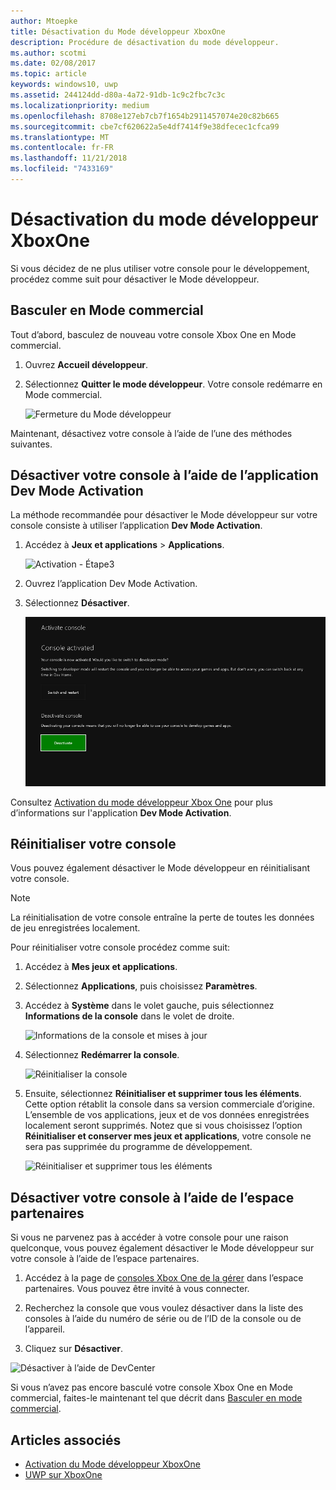```yaml
---
author: Mtoepke
title: Désactivation du Mode développeur XboxOne
description: Procédure de désactivation du mode développeur.
ms.author: scotmi
ms.date: 02/08/2017
ms.topic: article
keywords: windows10, uwp
ms.assetid: 244124dd-d80a-4a72-91db-1c9c2fbc7c3c
ms.localizationpriority: medium
ms.openlocfilehash: 8708e127eb7cb7f1654b2911457074e20c82b665
ms.sourcegitcommit: cbe7cf620622a5e4df7414f9e38dfecec1cfca99
ms.translationtype: MT
ms.contentlocale: fr-FR
ms.lasthandoff: 11/21/2018
ms.locfileid: "7433169"
---
```

# <a name="xbox-one-developer-mode-deactivation"></a>Désactivation du mode développeur XboxOne

Si vous décidez de ne plus utiliser votre console pour le développement, procédez comme suit pour désactiver le Mode développeur.

## <a name="switch-to-retail-mode"></a>Basculer en Mode commercial

Tout d’abord, basculez de nouveau votre console Xbox One en Mode commercial.

1. Ouvrez **Accueil développeur**.

2. Sélectionnez **Quitter le mode développeur**.  Votre console redémarre en Mode commercial.  

   ![Fermeture du Mode développeur](images/devkit-deactivation-1.png)

Maintenant, désactivez votre console à l’aide de l’une des méthodes suivantes.

## <a name="deactivate-your-console-using-the-dev-mode-activation-app"></a>Désactiver votre console à l’aide de l’application Dev Mode Activation

La méthode recommandée pour désactiver le Mode développeur sur votre console consiste à utiliser l’application **Dev Mode Activation**. 

1. Accédez à **Jeux et applications** > **Applications**.
  
   ![Activation - Étape3](images/devkit-deactivation-5.png)    
   
2.  Ouvrez l’application Dev Mode Activation.

3.  Sélectionnez **Désactiver**.
  
    ![Désactiver la console](images/deactivation-app.png)

Consultez [Activation du mode développeur Xbox One](devkit-activation.md) pour plus d’informations sur l'application **Dev Mode Activation**. 

## <a name="reset-your-console"></a>Réinitialiser votre console

Vous pouvez également désactiver le Mode développeur en réinitialisant votre console.  

> [!NOTE]
> La réinitialisation de votre console entraîne la perte de toutes les données de jeu enregistrées localement.

Pour réinitialiser votre console procédez comme suit:

1.  Accédez à **Mes jeux et applications**.

2.  Sélectionnez **Applications**, puis choisissez **Paramètres**.

3.  Accédez à **Système** dans le volet gauche, puis sélectionnez **Informations de la console** dans le volet de droite.   
   
    ![Informations de la console et mises à jour](images/devkit-deactivation-2.png)  
    
4.  Sélectionnez **Redémarrer la console**.
    
    ![Réinitialiser la console](images/devkit-deactivation-3.png)
    
5.  Ensuite, sélectionnez **Réinitialiser et supprimer tous les éléments**. Cette option rétablit la console dans sa version commerciale d’origine.  L’ensemble de vos applications, jeux et de vos données enregistrées localement seront supprimés. Notez que si vous choisissez l’option **Réinitialiser et conserver mes jeux et applications**, votre console ne sera pas supprimée du programme de développement.  
   
    ![Réinitialiser et supprimer tous les éléments](images/devkit-deactivation-4.png)

## <a name="deactivate-your-console-using-partner-center"></a>Désactiver votre console à l’aide de l’espace partenaires

Si vous ne parvenez pas à accéder à votre console pour une raison quelconque, vous pouvez également désactiver le Mode développeur sur votre console à l’aide de l’espace partenaires.

1. Accédez à la page de [consoles Xbox One de la gérer](https://partner.microsoft.com/xboxdevices) dans l’espace partenaires. Vous pouvez être invité à vous connecter.

2. Recherchez la console que vous voulez désactiver dans la liste des consoles à l’aide du numéro de série ou de l’ID de la console ou de l’appareil.  

3. Cliquez sur **Désactiver**.  
  
![Désactiver à l’aide de DevCenter](images/devkit-deactivation-6.png)

Si vous n’avez pas encore basculé votre console Xbox One en Mode commercial, faites-le maintenant tel que décrit dans [Basculer en mode commercial](#switch-to-retail-mode).

## <a name="see-also"></a>Articles associés
- [Activation du Mode développeur XboxOne](devkit-activation.md)
- [UWP sur XboxOne](index.md)
